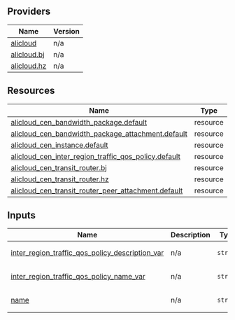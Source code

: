 <!-- BEGIN_TF_DOCS -->
## Providers

| Name | Version |
|------|---------|
| <a name="provider_alicloud"></a> [alicloud](#provider\_alicloud) | n/a |
| <a name="provider_alicloud.bj"></a> [alicloud.bj](#provider\_alicloud.bj) | n/a |
| <a name="provider_alicloud.hz"></a> [alicloud.hz](#provider\_alicloud.hz) | n/a |

## Resources

| Name | Type |
|------|------|
| [alicloud_cen_bandwidth_package.default](https://registry.terraform.io/providers/hashicorp/alicloud/latest/docs/resources/cen_bandwidth_package) | resource |
| [alicloud_cen_bandwidth_package_attachment.default](https://registry.terraform.io/providers/hashicorp/alicloud/latest/docs/resources/cen_bandwidth_package_attachment) | resource |
| [alicloud_cen_instance.default](https://registry.terraform.io/providers/hashicorp/alicloud/latest/docs/resources/cen_instance) | resource |
| [alicloud_cen_inter_region_traffic_qos_policy.default](https://registry.terraform.io/providers/hashicorp/alicloud/latest/docs/resources/cen_inter_region_traffic_qos_policy) | resource |
| [alicloud_cen_transit_router.bj](https://registry.terraform.io/providers/hashicorp/alicloud/latest/docs/resources/cen_transit_router) | resource |
| [alicloud_cen_transit_router.hz](https://registry.terraform.io/providers/hashicorp/alicloud/latest/docs/resources/cen_transit_router) | resource |
| [alicloud_cen_transit_router_peer_attachment.default](https://registry.terraform.io/providers/hashicorp/alicloud/latest/docs/resources/cen_transit_router_peer_attachment) | resource |

## Inputs

| Name | Description | Type | Default | Required |
|------|-------------|------|---------|:--------:|
| <a name="input_inter_region_traffic_qos_policy_description_var"></a> [inter\_region\_traffic\_qos\_policy\_description\_var](#input\_inter\_region\_traffic\_qos\_policy\_description\_var) | n/a | `string` | `"tf-exampleCenInterRegionTrafficQosPolicy-name84336"` | no |
| <a name="input_inter_region_traffic_qos_policy_name_var"></a> [inter\_region\_traffic\_qos\_policy\_name\_var](#input\_inter\_region\_traffic\_qos\_policy\_name\_var) | n/a | `string` | `"tf-exampleCenInterRegionTrafficQosPolicy-name84336"` | no |
| <a name="input_name"></a> [name](#input\_name) | n/a | `string` | `"tf-exampleCenInterRegionTrafficQosPolicy-name84336"` | no |
<!-- END_TF_DOCS -->    